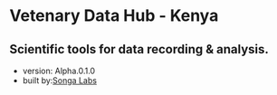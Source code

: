 # Vetenary Data Hub - Kenya

## Scientific tools for data recording & analysis.

- version: Alpha.0.1.0
- built by:[Songa Labs](http://www.songalabs.co.ke)

